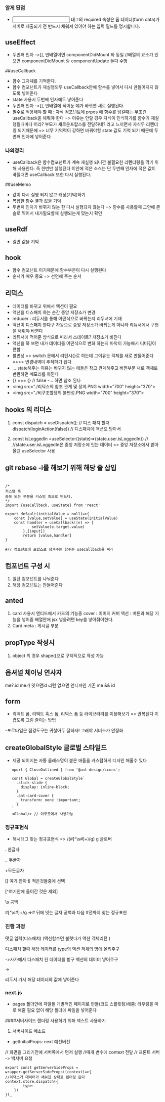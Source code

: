 ### 알게 된점
- <input> 태그의 required 속성은 폼 데이터(form data)가 서버로 제출되기 전 반드시 채워져 있어야 하는 입력 필드를 명시합니다.

## useEffect
- 두번째 인자 ->[], 
빈배열이면 componentDidMount 와 동일  //배열의 요소가 있으면 componentDidMount 랑  componentUpdate 둘다 수행

##useCallback
- 함수 그자체를 기억한다.
- 함수 컴포넌트가 재실행되두 useCallback안에 함수를 넣어서 다시 만들어지지 않도록 넣어준다
- state 사용시 두번째 인자에두 넣어준다
- 두번째 인자 ->[],
빈배열에 적어둔 얘가 바뀌면 새로 실행된다.
- 필수로 적용해야 할 때 : 자식 컴포넌트에 prpos 에 함수를 넘길때는 무조건 useCallback을 해줘야 한다 => 이유는 안할 경우 자식이 인식하기를 함수가 재실행될때마다 어라? 부모가 새로운프랍스를 전달하네? 라고 느끼면서 자식두 리렌더링 되기때문에
=> 너무 기억력이 강하면 바꿔야할 state 값도 기억 되기 때문에 두번째 인자에 넣어준다
### 나의정리
- useCallback은 함수컴포넌트가  계속 재실행 되니깐 불필요한 리렌더링을 막기 위해 사용한다.
즉  한번만 실행된다 이안에 적은 소스는
단 두번째 인자에 적은 값이 바뀔때면 useCallback 또한 다시 실행된다.

##useMemo
- 값이 다시 실행 되지 않고 캐싱(기억)하기
- 복잡한 함수 결과 값을 기억
- 두번째 인자가 바뀌지 않는 한 다시 실행되지 않는다
=> 함수를 사용할때  그안에 콘솔로 찍어서 내가필요할때 실행되는게 맞는지 확인
## useRdf 
- 일반 값을 기억

## hook
- 함수 컴포넌트 이기때문에 함수부분이 다시 실행된다 
- 순서가 매우 중요 => 선언해 주는 순서 

## 리덕스
- 데이터를 바뀌고 위해서 액션이 필요
- 액션을 디스패치 하는 순간 중앙 저장소가 변경
- reducer : 리듀서를 통해 어떤식으로 바뀌는지 리두셔에 기재
- 액션이 디스패치 한다구 자동으로 중앙 저장소가 바뀌는게 아니라 리듀서에서 구현을 해줘야 바뀐다
- 리듀서에 적어준 방식으로 따라서 스테이트? 저장소가 바뀐다
- 액션을 쭉 보면 내가 데이터를 어떤식으로 변화 하는지 파악이 가능해서 디버깅이 편함
- 불변성 => switch 문에서 리턴시{}로 하는데 그이유는 객체를 새로 만들어준다
=>>> 변경내역이 추적하기 쉽다
- ... state해주는 이유는 바뀌지 않는 애들은 참고 관계해주고 바뀐부분 새로 객체로 반환하면 메모리를 아낀다
- {} === {} // false
-... 하면 참조 된다 
- <img src="./리덕스의 참조 관계 및 정의.PNG width="700" height="370">
- <img src="./비구조할당의 불변성.PNG width="700" height="370">

## hooks 의 리더스 
1. const dispatch = useDispatch();  // 디스 패치 할때
dispatch(loginAction(false))  // 디스패치에 액션으 담아서

2. const isLoggedIn =useSelector((state)=>{state.user.isLoggedIn})  // //state.user.isLoggedIn은 중앙 저장소에 잇는 데이터
=> 중앙 저장소에서 받아올뗀 useSelector 사용
## git rebase -i를 해보기 위해 해당 줄 삽입

#
    /*
    커스텀 훅
    중복 되는 부분을 커스텀 훅으로 만드다.
    */
    import {useCallback, useState} from 'react'
    
    export default(initialValue = null)=>{
        const [value,setValue] = useState(initialValue)
        const handler = useCallback((e) => {
                setValue(e.target.value)
            },[input])
            return [value,handler]
    }
    
    #// 컴포넌트에 프랍스로 넘겨주는 함수는 useCallback을 써라

## 컴포넌트 구성 시
1. 일단 컴포넌트를 나눠준다
2. 해당 컴포넌트는 만들어준다   
## anted
1. card 사용시
엔티드에서 카드의 기능중 cover :  이미지 커버
액션 :  버튼과 해당 기능을 넣어줌
배열안에 jsx 넣을려면 key를 넣어줘야한다.
2. Card.meta  :  게시글 부분 
## propType 작성시
1. object 의 경우 shape()으로 구체적으로 작성 가능

## 옵셔널 체이닝 연사자
me?.id me가 잇으면id 리턴 없으면 언디파인
기존 me && id

## form
- 리액트 폼, 리액트 훅스 폼, 리덕스 폼 등 라이브러리를 이용해보기
=> 반복된다 지겹도록 그럼 줄이는 방법

-포로타입은 점겅도구는 귀찮아두 잘하자! 그래야 서비스가 안정화 


## createGlobalStyle  글로벌 스타일드
- 제공 되어지는 자동 클래스명이 붙은 애들을 커스텀하게 디자인 해줄수 있다  
 ```
    mport { CloseOutlined } from '@ant-design/icons';
    
    const Global = createGlobalStyle`
      .slick-slide {
        display: inline-block;
      }
      .ant-card-cover {
        transform: none !important;
      }
    `
    <Global/> // 아무곳에서 사용가능
```

### 정규표현식
- 해시태그 찾는 정규표현식 => /(#[^\s#]+)/g)
g 글로버

. 한글자

.. 두글자

+모든글자

[] 여기 안아ㅔ 적은것들중에 선택

[^여기안에 들어간 것은 제외]

\s 공백

\#[^\s#]+/g =># 뒤에 잇는 글자 공백과 다음 #전까지 찾는 정규표현

### 진행 과정
댓글 입력(디스패치) (액션함수면 불럿다가 액션 객체리턴 )

디스패치 할때 해당 데이터를 type의 액션 객체의 명에 올려주구 

->사가에서 디스패치 된 데이터를 받구 액션의 데이터 넣어주구

->

리두서 가서 해당 데이터의 값에 넣어준다

### next.js
- pages  폴더안에 파일들 개별적인 페이지로 만들(코드 스플릿팅)해줌: 라우팅을 따로 해줄 필요 없이 해당 폴더에 파일을 넣어준다

####서버사이드 랜더링 사용하기 위해 넥스트 사용하기
1. 서버사이드 메소드
- getInitialProps: next 예전버전

// 화면을 그리기전에 서버쪽에서 먼저 실행
//매개 변수에 context 전달
// 프론트 서버 -> 백서버 요청 
```
export const getServerSideProps = wrapper.getServerSideProps((context)=>{
//리덕스가 데이터가 채워진 상태로 렌더링 된다
context.store.dispatch({
        type:
    })
})_
````

